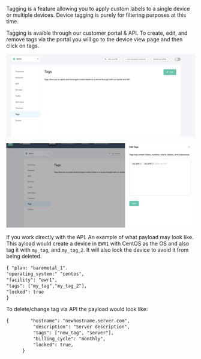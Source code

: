 <!-- <meta>
{
    "title":"Device Tagging",
    "description":"Create Device Tags",
    "tag":["API", "Tagging", "Device Tagging"],
    "seo-title": "Device Tagging - Packet Developer Docs",
    "seo-description": "Create Device Tags",
    "og-title": Device Tagging",
    "og-description": "Create Device Tags"
}
</meta> -->


Tagging is a feature allowing you to apply custom labels to a single device or multiple devices. Device tagging is purely for filtering purposes at this time.

Tagging is avaible through our customer portal & API. To create, edit, and remove tags via the portal you will go to the device view page and then click on tags.


![device-tagging](/images/device-tagging/device-tagging-1.png)

![device-tagging](/images/device-tagging/device-tagging-2.png)



If you work directly with the API. An example of what payload may look like. This ayload would create a device in `EWR1` with CentOS as the OS and also tag it with `my_tag`, and `my_tag_2`. It will also lock the device to avoid it from being deleted.

````
{ "plan: "baremetal_1".
"operating_system:" "centos",
"facility": "ewr1",
"tags": ["my_tag","my_tag_2"],
"locked": true
}
````
To delete/change tag via API the payload would look like:

````
{        "hostname": "newhostname.server.com",
          "description": "Server description",
          "tags": ["new_tag", "server"],
          "billing_cycle": "monthly",
          "locked": true,
      }

````
